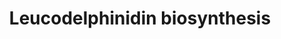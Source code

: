 ---
annotations:
- type: Pathway Ontology
  value: metabolic pathway of secondary metabolites
authors:
- Anwesha
- Egonw
- Eweitz
description: 'This event has been computationally inferred from an event that has
  been demonstrated in another species. The inference is based on Ensembl Compara
  orthology projection. Briefly, reactions for which all involved PhysicalEntities
  (in input, output and catalyst) have a mapped ortholog or paralog are inferred to
  the other species. High-level events are also inferred for these events to allow
  for easier navigation.  Source: [http://plantreactome.gramene.org/ Plant Reactome].'
last-edited: 2021-05-28
organisms:
- Zea mays
redirect_from:
- /index.php/Pathway:WP3077
- /instance/WP3077
schema-jsonld:
- '@context': https://schema.org/
  '@id': https://wikipathways.github.io/pathways/WP3077.html
  '@type': Dataset
  creator:
    '@type': Organization
    name: WikiPathways
  description: 'This event has been computationally inferred from an event that has
    been demonstrated in another species. The inference is based on Ensembl Compara
    orthology projection. Briefly, reactions for which all involved PhysicalEntities
    (in input, output and catalyst) have a mapped ortholog or paralog are inferred
    to the other species. High-level events are also inferred for these events to
    allow for easier navigation.  Source: [http://plantreactome.gramene.org/ Plant
    Reactome].'
  keywords:
  - 2OG
  - dihydrokaempferol
  - NADPH
  - H2O
  - GRMZM2G062396
  - CO2
  - NADP+
  - dihydroquercetin
  - SUCCA
  - O2
  - flavonoid-3-hydroxylase
  - eriodictyol
  - H+
  license: CC0
  name: Leucodelphinidin biosynthesis
seo: CreativeWork
title: Leucodelphinidin biosynthesis
wpid: WP3077
---
